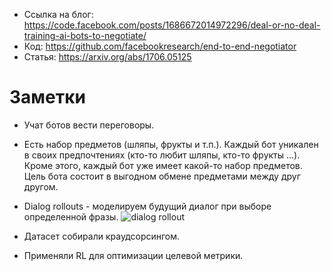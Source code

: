 - Ссылка на блог: https://code.facebook.com/posts/1686672014972296/deal-or-no-deal-training-ai-bots-to-negotiate/
- Код: https://github.com/facebookresearch/end-to-end-negotiator
- Статья: https://arxiv.org/abs/1706.05125

# Заметки

- Учат ботов вести переговоры.

- Есть набор предметов (шляпы, фрукты и т.п.). Каждый бот уникален в своих предпочтениях (кто-то любит шляпы, кто-то фрукты ...).
Кроме этого, каждый бот уже имеет какой-то набор предметов. Цель бота состоит в выгодном обмене предметами между друг другом.

- Dialog rollouts - моделируем будущий диалог при выборе определенной фразы.
![dialog rollout](https://scontent-arn2-1.xx.fbcdn.net/v/t39.2365-6/19087473_216068505579139_7204203543299883008_n.jpg?oh=184874a4a7fccd01789398ce9ffadd6a&oe=59EE5D9D)

- Датасет собирали краудсорсингом.

- Применяли RL для оптимизации целевой метрики.

